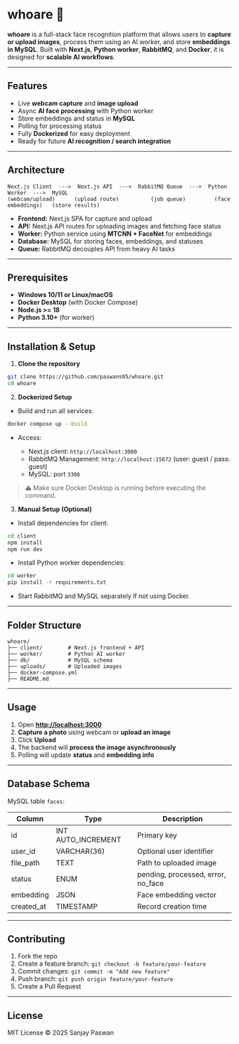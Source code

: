 # whoare 🚀

**whoare** is a full-stack face recognition platform that allows users to **capture or upload images**, process them using an AI worker, and store **embeddings in MySQL**. Built with **Next.js**, **Python worker**, **RabbitMQ**, and **Docker**, it is designed for **scalable AI workflows**.

---

## Features

* Live **webcam capture** and **image upload**
* Async **AI face processing** with Python worker
* Store embeddings and status in **MySQL**
* Polling for processing status
* Fully **Dockerized** for easy deployment
* Ready for future **AI recognition / search integration**

---

## Architecture

```
Next.js Client  --->  Next.js API  --->  RabbitMQ Queue  --->  Python Worker  --->  MySQL
(webcam/upload)      (upload route)          (job queue)         (face embeddings)   (store results)
```

* **Frontend:** Next.js SPA for capture and upload
* **API:** Next.js API routes for uploading images and fetching face status
* **Worker:** Python service using **MTCNN + FaceNet** for embeddings
* **Database:** MySQL for storing faces, embeddings, and statuses
* **Queue:** RabbitMQ decouples API from heavy AI tasks

---

## Prerequisites

* **Windows 10/11 or Linux/macOS**
* **Docker Desktop** (with Docker Compose)
* **Node.js >= 18**
* **Python 3.10+** (for worker)

---

## Installation & Setup

1. **Clone the repository**

```bash
git clone https://github.com/paswans05/whoare.git
cd whoare
```

2. **Dockerized Setup**

* Build and run all services:

```bash
docker compose up --build
```

* Access:

  * Next.js client: `http://localhost:3000`
  * RabbitMQ Management: `http://localhost:15672` (user: guest / pass: guest)
  * MySQL: port `3306`

> ⚠️ Make sure Docker Desktop is running before executing the command.

3. **Manual Setup (Optional)**

* Install dependencies for client:

```bash
cd client
npm install
npm run dev
```

* Install Python worker dependencies:

```bash
cd worker
pip install -r requirements.txt
```

* Start RabbitMQ and MySQL separately if not using Docker.

---

## Folder Structure

```
whoare/
├── client/        # Next.js frontend + API
├── worker/        # Python AI worker
├── db/            # MySQL schema
├── uploads/       # Uploaded images
├── docker-compose.yml
├── README.md
```

---

## Usage

1. Open **[http://localhost:3000](http://localhost:3000)**
2. **Capture a photo** using webcam or **upload an image**
3. Click **Upload**
4. The backend will **process the image asynchronously**
5. Polling will update **status** and **embedding info**

---

## Database Schema

MySQL table `faces`:

| Column     | Type               | Description                        |
| ---------- | ------------------ | ---------------------------------- |
| id         | INT AUTO_INCREMENT | Primary key                        |
| user_id    | VARCHAR(36)        | Optional user identifier           |
| file_path  | TEXT               | Path to uploaded image             |
| status     | ENUM               | pending, processed, error, no_face |
| embedding  | JSON               | Face embedding vector              |
| created_at | TIMESTAMP          | Record creation time               |

---

## Contributing

1. Fork the repo
2. Create a feature branch: `git checkout -b feature/your-feature`
3. Commit changes: `git commit -m "Add new feature"`
4. Push branch: `git push origin feature/your-feature`
5. Create a Pull Request

---

## License

MIT License © 2025 Sanjay Paswan
